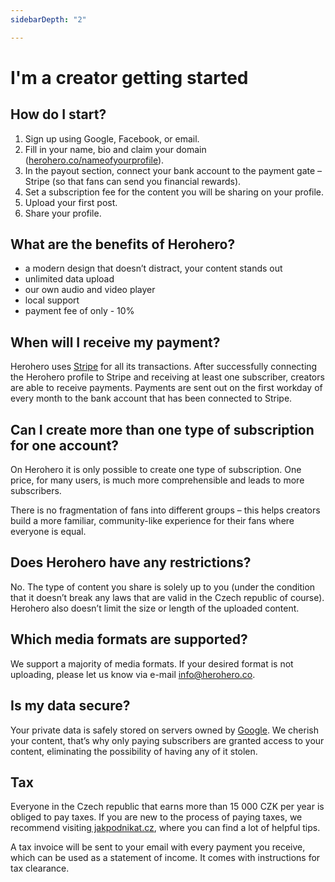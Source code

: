 ```yaml
---
sidebarDepth: "2"

---
```

# I'm a creator getting started

## How do I start?

1. Sign up using Google, Facebook, or email.
2. Fill in your name, bio and claim your domain ([herohero.co/nameofyourprofile](http://herohero.co/nameofyourprofile)).
3. In the payout section, connect your bank account to the payment gate – Stripe (so that fans can send you financial rewards).
4. Set a subscription fee for the content you will be sharing on your profile.
5. Upload your first post.
6. Share your profile.

## What are the benefits of Herohero?

* a modern design that doesn’t distract, your content stands out
* unlimited data upload
* our own audio and video player
* local support
* payment fee of only - 10%

## When will I receive my payment?

Herohero uses [Stripe](https://stripe.com/ "Stripe") for all its transactions. After successfully connecting the Herohero profile to Stripe and receiving at least one subscriber, creators are able to receive payments. Payments are sent out on the first workday of every month to the bank account that has been connected to Stripe.

## Can I create more than one type of subscription for one account?

On Herohero it is only possible to create one type of subscription. One price, for many users, is much more comprehensible and leads to more subscribers.

There is no fragmentation of fans into different groups – this helps creators build a more familiar, community-like experience for their fans where everyone is equal.

## Does Herohero have any restrictions?

No. The type of content you share is solely up to you (under the condition that it doesn’t break any laws that are valid in the Czech republic of course). Herohero also doesn’t limit the size or length of the uploaded content.

## Which media formats are supported?

We support a majority of media formats. If your desired format is not uploading, please let us know via e-mail [info@herohero.co](mailto:info@herohero.co).

## Is my data secure?

Your private data is safely stored on servers owned by [Google](https://cloud.google.com/ "Google"). We cherish your content, that’s why only paying subscribers are granted access to your content, eliminating the possibility of having any of it stolen.

## Tax

Everyone in the Czech republic that earns more than 15 000 CZK per year is obliged to pay taxes. If you are new to the process of paying taxes, we recommend visiting[ jakpodnikat.cz](http://jakpodnikat.cz/), where you can find a lot of helpful tips.

A tax invoice will be sent to your email with every payment you receive, which can be used as a statement of income. It comes with instructions for tax clearance.